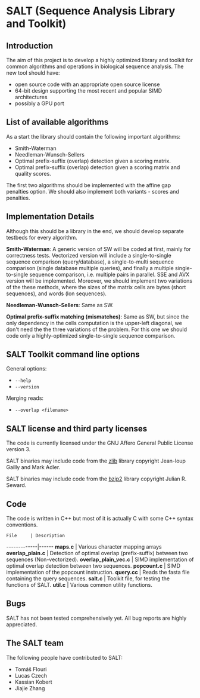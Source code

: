 # SALT (Sequence Analysis Library and Toolkit)

## Introduction

The aim of this project is to develop a highly optimized library and toolkit for common algorithms and operations in biological sequence analysis. The new tool should have:

* open source code with an appropriate open source license
* 64-bit design supporting the most recent and popular SIMD architectures
* possibly a GPU port

## List of available algorithms

As a start the library should contain the following important algorithms:

* Smith-Waterman
* Needleman-Wunsch-Sellers
* Optimal prefix-suffix (overlap) detection given a scoring matrix.
* Optimal prefix-suffix (overlap) detection given a scoring matrix and quality scores.

The first two algorithms should be implemented with the affine gap penalties option. We should also implement both variants - scores and penalties.

## Implementation Details

Although this should be a library in the end, we should develop separate testbeds for every algorithm.

**Smith-Waterman**: A generic version of SW will be coded at first, mainly for correctness tests. Vectorized version will include a single-to-single sequence comparison (query/database), a single-to-multi sequence comparison (single database multiple queries), and finally a multiple single-to-single sequence comparison, i.e. multiple pairs in parallel. SSE and AVX version will be implemented. Moreover, we should implement two variations of the these methods, where the sizes of the matrix cells are bytes (short sequences), and words (lon sequences).

**Needleman-Wunsch-Sellers**: Same as SW.

**Optimal prefix-suffix matching (mismatches)**: Same as SW, but since the only dependency in the cells computation is the upper-left diagonal, we don't need the the three variations of the problem. For this one we should code only a highly-optimized single-to-single sequence comparison.

## SALT Toolkit command line options

General options:

* `--help`
* `--version`

Merging reads:

* `--overlap <filename>`

## SALT license and third party licenses

The code is currently licensed under the GNU Affero General Public License version 3.

SALT binaries may include code from the [zlib](http://www.zlib.net) library copyright Jean-loup Gailly and Mark Adler.

SALT binaries may include code from the [bzip2](http://www.bzip.org) library copyright Julian R. Seward.

## Code

The code is written in C++ but most of it is actually C with some C++ syntax conventions.

    File     | Description
-------------|------
**maps.c** | Various character mapping arrays
**overlap_plain.c** | Detection of optimal overlap (prefix-suffix) between two sequences (Non-vectorized).
**overlap_plain_vec.c** | SIMD implementation of optimal overlap detection between two sequences.
**popcount.c** | SIMD implementation of the popcount instruction.
**query.cc** | Reads the fasta file containing the query sequences.
**salt.c** | Toolkit file, for testing the functions of SALT.
**util.c** | Various common utility functions.

## Bugs

SALT has not been tested comprehensively yet. All bug reports are highly appreciated.


## The SALT team

The following people have contributed to SALT:

* Tom&aacute;&scaron; Flouri
* Lucas Czech
* Kassian Kobert
* Jiajie Zhang
